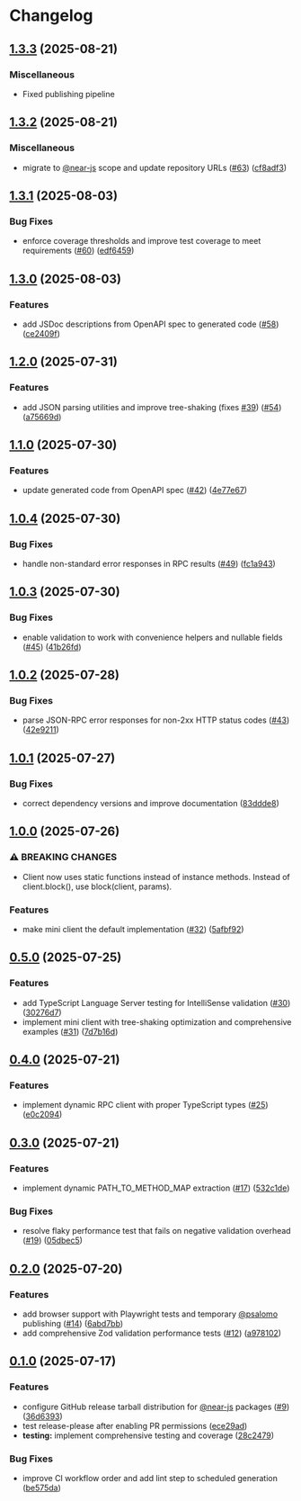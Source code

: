 # Changelog

## [1.3.3](https://github.com/near/near-jsonrpc-client-ts/compare/jsonrpc-client-v1.3.2...jsonrpc-client-v1.3.3) (2025-08-21)


### Miscellaneous

* Fixed publishing pipeline

## [1.3.2](https://github.com/near/near-jsonrpc-client-ts/compare/jsonrpc-client-v1.3.1...jsonrpc-client-v1.3.2) (2025-08-21)


### Miscellaneous

* migrate to [@near-js](https://github.com/near-js) scope and update repository URLs ([#63](https://github.com/near/near-jsonrpc-client-ts/issues/63)) ([cf8adf3](https://github.com/near/near-jsonrpc-client-ts/commit/cf8adf32abb1c60ad7295f463777117ef4fc02b8))

## [1.3.1](https://github.com/petersalomonsen/near-rpc-typescript/compare/jsonrpc-client-v1.3.0...jsonrpc-client-v1.3.1) (2025-08-03)


### Bug Fixes

* enforce coverage thresholds and improve test coverage to meet requirements ([#60](https://github.com/petersalomonsen/near-rpc-typescript/issues/60)) ([edf6459](https://github.com/petersalomonsen/near-rpc-typescript/commit/edf64597d9da0702b48d8664abf97b243e38e0e2))

## [1.3.0](https://github.com/petersalomonsen/near-rpc-typescript/compare/jsonrpc-client-v1.2.0...jsonrpc-client-v1.3.0) (2025-08-03)


### Features

* add JSDoc descriptions from OpenAPI spec to generated code ([#58](https://github.com/petersalomonsen/near-rpc-typescript/issues/58)) ([ce2409f](https://github.com/petersalomonsen/near-rpc-typescript/commit/ce2409f0b8dce71193a0be0a33bb7decd80d7467))

## [1.2.0](https://github.com/petersalomonsen/near-rpc-typescript/compare/jsonrpc-client-v1.1.0...jsonrpc-client-v1.2.0) (2025-07-31)


### Features

* add JSON parsing utilities and improve tree-shaking (fixes [#39](https://github.com/petersalomonsen/near-rpc-typescript/issues/39)) ([#54](https://github.com/petersalomonsen/near-rpc-typescript/issues/54)) ([a75669d](https://github.com/petersalomonsen/near-rpc-typescript/commit/a75669d8752b499c20ca6a1acb71c84df9c5c6da))

## [1.1.0](https://github.com/petersalomonsen/near-rpc-typescript/compare/jsonrpc-client-v1.0.4...jsonrpc-client-v1.1.0) (2025-07-30)


### Features

* update generated code from OpenAPI spec ([#42](https://github.com/petersalomonsen/near-rpc-typescript/issues/42)) ([4e77e67](https://github.com/petersalomonsen/near-rpc-typescript/commit/4e77e67591411f8b1cf5ae191e580dd378e53b97))

## [1.0.4](https://github.com/petersalomonsen/near-rpc-typescript/compare/jsonrpc-client-v1.0.3...jsonrpc-client-v1.0.4) (2025-07-30)


### Bug Fixes

* handle non-standard error responses in RPC results ([#49](https://github.com/petersalomonsen/near-rpc-typescript/issues/49)) ([fc1a943](https://github.com/petersalomonsen/near-rpc-typescript/commit/fc1a9430c72c9b2d2908c3a48f351953587fb010))

## [1.0.3](https://github.com/petersalomonsen/near-rpc-typescript/compare/jsonrpc-client-v1.0.2...jsonrpc-client-v1.0.3) (2025-07-30)


### Bug Fixes

* enable validation to work with convenience helpers and nullable fields ([#45](https://github.com/petersalomonsen/near-rpc-typescript/issues/45)) ([41b26fd](https://github.com/petersalomonsen/near-rpc-typescript/commit/41b26fdfeee1be69a5596ecfb5298b15863acd74))

## [1.0.2](https://github.com/petersalomonsen/near-rpc-typescript/compare/jsonrpc-client-v1.0.1...jsonrpc-client-v1.0.2) (2025-07-28)


### Bug Fixes

* parse JSON-RPC error responses for non-2xx HTTP status codes ([#43](https://github.com/petersalomonsen/near-rpc-typescript/issues/43)) ([42e9211](https://github.com/petersalomonsen/near-rpc-typescript/commit/42e9211466bde6da8037a98e37591b173adaa93e))

## [1.0.1](https://github.com/petersalomonsen/near-rpc-typescript/compare/jsonrpc-client-v1.0.0...jsonrpc-client-v1.0.1) (2025-07-27)


### Bug Fixes

* correct dependency versions and improve documentation ([83ddde8](https://github.com/petersalomonsen/near-rpc-typescript/commit/83ddde8c5bbb839e9fcdc43db3ba589d1dadf4a7))

## [1.0.0](https://github.com/petersalomonsen/near-rpc-typescript/compare/jsonrpc-client-v0.5.0...jsonrpc-client-v1.0.0) (2025-07-26)


### ⚠ BREAKING CHANGES

* Client now uses static functions instead of instance methods. Instead of client.block(), use block(client, params).

### Features

* make mini client the default implementation ([#32](https://github.com/petersalomonsen/near-rpc-typescript/issues/32)) ([5afbf92](https://github.com/petersalomonsen/near-rpc-typescript/commit/5afbf92249f93f52fa456882539cb7fadd8c93d2))

## [0.5.0](https://github.com/petersalomonsen/near-rpc-typescript/compare/jsonrpc-client-v0.4.0...jsonrpc-client-v0.5.0) (2025-07-25)


### Features

* add TypeScript Language Server testing for IntelliSense validation ([#30](https://github.com/petersalomonsen/near-rpc-typescript/issues/30)) ([30276d7](https://github.com/petersalomonsen/near-rpc-typescript/commit/30276d7be9028c7eb62d2dbd41e483897474f2c8))
* implement mini client with tree-shaking optimization and comprehensive examples ([#31](https://github.com/petersalomonsen/near-rpc-typescript/issues/31)) ([7d7b16d](https://github.com/petersalomonsen/near-rpc-typescript/commit/7d7b16d429b3174d5831f5d27ac3c59b56370b03))

## [0.4.0](https://github.com/petersalomonsen/near-rpc-typescript/compare/jsonrpc-client-v0.3.0...jsonrpc-client-v0.4.0) (2025-07-21)

### Features

- implement dynamic RPC client with proper TypeScript types ([#25](https://github.com/petersalomonsen/near-rpc-typescript/issues/25)) ([e0c2094](https://github.com/petersalomonsen/near-rpc-typescript/commit/e0c2094640646b2586c584a5e787322eac175d92))

## [0.3.0](https://github.com/petersalomonsen/near-rpc-typescript/compare/jsonrpc-client-v0.2.0...jsonrpc-client-v0.3.0) (2025-07-21)

### Features

- implement dynamic PATH_TO_METHOD_MAP extraction ([#17](https://github.com/petersalomonsen/near-rpc-typescript/issues/17)) ([532c1de](https://github.com/petersalomonsen/near-rpc-typescript/commit/532c1de3fa26ffcbcb1366a7927ccc926a50e780))

### Bug Fixes

- resolve flaky performance test that fails on negative validation overhead ([#19](https://github.com/petersalomonsen/near-rpc-typescript/issues/19)) ([05dbec5](https://github.com/petersalomonsen/near-rpc-typescript/commit/05dbec5880f309b455849fd4154d8c9bf41aa5f0))

## [0.2.0](https://github.com/petersalomonsen/near-rpc-typescript/compare/jsonrpc-client-v0.1.0...jsonrpc-client-v0.2.0) (2025-07-20)

### Features

- add browser support with Playwright tests and temporary [@psalomo](https://github.com/psalomo) publishing ([#14](https://github.com/petersalomonsen/near-rpc-typescript/issues/14)) ([6abd7bb](https://github.com/petersalomonsen/near-rpc-typescript/commit/6abd7bb01b75f431cb3eeaa48aced2f6e7658a34))
- add comprehensive Zod validation performance tests ([#12](https://github.com/petersalomonsen/near-rpc-typescript/issues/12)) ([a978102](https://github.com/petersalomonsen/near-rpc-typescript/commit/a978102aa2cd4fcd81b020df0d153363f04d794b))

## [0.1.0](https://github.com/petersalomonsen/near-rpc-typescript/compare/jsonrpc-client-v0.0.1...jsonrpc-client-v0.1.0) (2025-07-17)

### Features

- configure GitHub release tarball distribution for [@near-js](https://github.com/near-js) packages ([#9](https://github.com/petersalomonsen/near-rpc-typescript/issues/9)) ([36d6393](https://github.com/petersalomonsen/near-rpc-typescript/commit/36d6393c10ccf95ad85fe91ae84354f01e42df93))
- test release-please after enabling PR permissions ([ece29ad](https://github.com/petersalomonsen/near-rpc-typescript/commit/ece29addf43df8a07c13accbffc2097a8f3264cf))
- **testing:** implement comprehensive testing and coverage ([28c2479](https://github.com/petersalomonsen/near-rpc-typescript/commit/28c24799bcbd0992bae837dd82ee6cf0937083a3))

### Bug Fixes

- improve CI workflow order and add lint step to scheduled generation ([be575da](https://github.com/petersalomonsen/near-rpc-typescript/commit/be575da692510bbdd414248b54ce639a4451486d))
